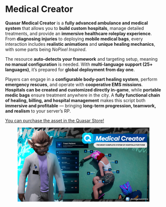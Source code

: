 # Medical Creator

**Quasar Medical Creator** is a **fully advanced ambulance and medical system** that allows you to **build custom hospitals**, manage detailed treatments, and provide an **immersive healthcare roleplay experience**. From **diagnosing injuries** to deploying **mobile medical bags**, every interaction includes **realistic animations** and **unique healing mechanics**, with some parts being _NoPixel Inspired_.

The resource **auto-detects your framework** and targeting setup, meaning **no manual configuration** is needed. With **multi-language support (25+ languages)**, it’s prepared for **global deployment from day one**.

Players can engage in a **configurable body-part healing system**, perform **emergency rescues**, and operate with **cooperative EMS missions**. **Hospitals can be created and customized directly in-game**, while **portable medic bags** ensure treatment anywhere in the city. A **fully functional chain of healing, billing, and hospital management** makes this script both **immersive and profitable** — bringing **long-term progression, teamwork, and realism** to your server’s RP.

[You can purchase the asset in the Quasar Store!](https://www.quasar-store.com/scripts/hospital)

<figure><img src="../../.gitbook/assets/medical.png" alt=""><figcaption></figcaption></figure>
